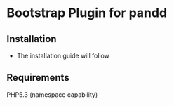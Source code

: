 # Bootstrap Plugin for pandd
## Installation
* The installation guide will follow

## Requirements
PHP5.3 (namespace capability)

